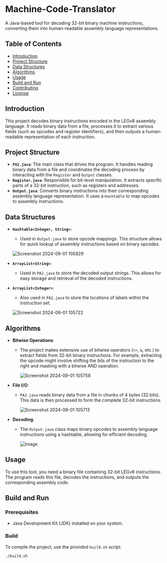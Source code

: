 # Machine-Code-Translator

A Java-based tool for decoding 32-bit binary machine instructions, converting them into human-readable assembly language representations.

## Table of Contents
- [Introduction](#introduction)
- [Project Structure](#project-structure)
- [Data Structures](#data-structures)
- [Algorithms](#algorithms)
- [Usage](#usage)
- [Build and Run](#build-and-run)
- [Contributing](#contributing)
- [License](#license)

## Introduction

This project decodes binary instructions encoded in the LEGv8 assembly language. It reads binary data from a file, processes it to extract various fields (such as opcodes and register identifiers), and then outputs a human-readable representation of each instruction.

## Project Structure

- **`PA2.java`**: The main class that drives the program. It handles reading binary data from a file and coordinates the decoding process by interacting with the `Register` and `Output` classes.
- **`Register.java`**: Responsible for bit-level manipulation. It extracts specific parts of a 32-bit instruction, such as registers and addresses.
- **`Output.java`**: Converts binary instructions into their corresponding assembly language representation. It uses a `Hashtable` to map opcodes to assembly instructions.

## Data Structures

- **`Hashtable<Integer, String>`**:
  - Used in `Output.java` to store opcode mappings. This structure allows for quick lookup of assembly instructions based on binary opcodes.
 
  ![Screenshot 2024-09-01 105829](https://github.com/user-attachments/assets/dcdff201-7de6-4a71-bf00-7313b90b87ed)


- **`ArrayList<String>`**:
  - Used in `PA2.java` to store the decoded output strings. This allows for easy storage and retrieval of the decoded instructions.

- **`ArrayList<Integer>`**:
  - Also used in `PA2.java` to store the locations of labels within the instruction set.
 
  ![Screenshot 2024-09-01 105722](https://github.com/user-attachments/assets/6cec2f34-8e32-40e7-9ac7-6205a62e9ba0)

## Algorithms

- **Bitwise Operations**:
  - The project makes extensive use of bitwise operators (`>>`, `&`, etc.) to extract fields from 32-bit binary instructions. For example, extracting the opcode might involve shifting the bits of the instruction to the right and masking with a bitwise AND operation.

    ![Screenshot 2024-09-01 105758](https://github.com/user-attachments/assets/8308b151-c854-40da-bc3a-7b31fb6db786)


- **File I/O**:
  - `PA2.java` reads binary data from a file in chunks of 4 bytes (32 bits). This data is then processed to form the complete 32-bit instructions.
 
    ![Screenshot 2024-09-01 105713](https://github.com/user-attachments/assets/726a255c-341f-488a-ac53-0f316d22c52e)


- **Decoding**:
  - The `Output.java` class maps binary opcodes to assembly language instructions using a hashtable, allowing for efficient decoding.
 
    ![image](https://github.com/user-attachments/assets/ebc0fcc9-9a67-448f-baea-559bb99e15b9)


## Usage

To use this tool, you need a binary file containing 32-bit LEGv8 instructions. The program reads this file, decodes the instructions, and outputs the corresponding assembly code.

## Build and Run

### Prerequisites
- Java Development Kit (JDK) installed on your system.

### Build
To compile the project, use the provided `build.sh` script:
  ```bash
  ./build.sh
